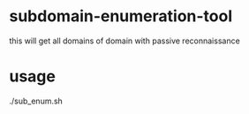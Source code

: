# subdomain-enumeration-tool
this will get all domains of domain with passive reconnaissance

# usage
./sub_enum.sh <target domain>
